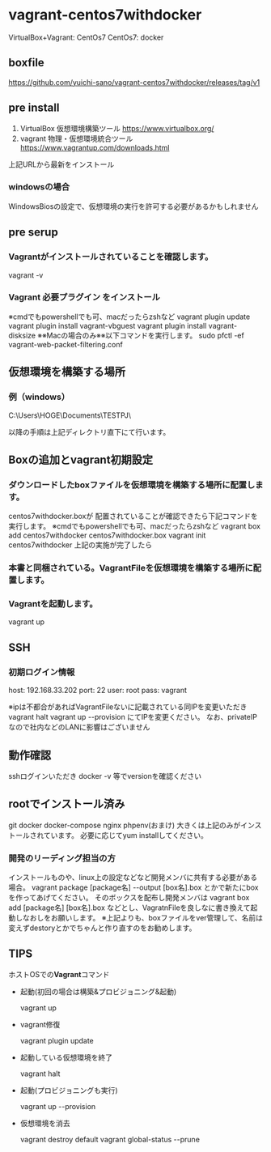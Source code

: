 # vagrant-centos7withdocker
VirtualBox+Vagrant: CentOs7 
CentOs7: docker
## boxfile
https://github.com/yuichi-sano/vagrant-centos7withdocker/releases/tag/v1

## pre install
1.  VirtualBox
 仮想環境構築ツール
 https://www.virtualbox.org/
2. vagrant
物理・仮想環境統合ツール
https://www.vagrantup.com/downloads.html

上記URLから最新をインストール
### windowsの場合
WindowsBiosの設定で、仮想環境の実行を許可する必要があるかもしれません
## pre serup
### Vagrantがインストールされていることを確認します。
vagrant -v
### Vagrant 必要プラグイン をインストール
※cmdでもpowershellでも可、macだったらzshなど
vagrant plugin update
vagrant plugin install vagrant-vbguest
vagrant plugin install vagrant-disksize
※※Macの場合のみ※※以下コマンドを実行します。
sudo pfctl -ef vagrant-web-packet-filtering.conf

## 仮想環境を構築する場所
### 例（windows）
C:\Users\HOGE\Documents\TESTPJ\

以降の手順は上記ディレクトリ直下にて行います。
## Boxの追加とvagrant初期設定
### ダウンロードしたboxファイルを仮想環境を構築する場所に配置します。
centos7withdocker.boxが
配置されていることが確認できたら下記コマンドを実行します。
※cmdでもpowershellでも可、macだったらzshなど
vagrant box add centos7withdocker centos7withdocker.box
vagrant init centos7withdocker
上記の実施が完了したら

###  本書と同梱されている。VagrantFileを仮想環境を構築する場所に配置します。
### Vagrantを起動します。
vagrant up

## SSH
### 初期ログイン情報
host: 192.168.33.202
port: 22
user: root
pass: vagrant

※ipは不都合があればVagrantFileないに記載されている同IPを変更いただき
vagrant halt
vagrant up  --provision
にてIPを変更ください。
なお、privateIPなので社内などのLANに影響はございません

## 動作確認
sshログインいただき
docker -v
等でversionを確認ください

## rootでインストール済み
git
docker
docker-compose
nginx
phpenv(おまけ)
大きくは上記のみがインストールされています。
必要に応じてyum installしてください。
### 開発のリーディング担当の方
インストールものや、linux上の設定などなど開発メンバに共有する必要がある場合。
vagrant package [package名] --output [box名].box
とかで新たにboxを作ってあげてください。
そのボックスを配布し開発メンバは
vagrant box add [package名] [box名].box
などとし、VagratnFileを良しなに書き換えて起動しなおしをお願いします。
※上記よりも、boxファイルをver管理して、名前は変えずdestoryとかでちゃんと作り直すのをお勧めします。

## TIPS
ホストOSでの**Vagrant**コマンド

-   起動(初回の場合は構築&プロビジョニング&起動)
    
    vagrant up
    
-   vagrant修復
    
    vagrant plugin update
    
-   起動している仮想環境を終了
    
    vagrant halt
    
-   起動(プロビジョニングも実行)
    
    vagrant up --provision
    
-   仮想環境を消去
    
    vagrant destroy default
    vagrant global-status --prune

